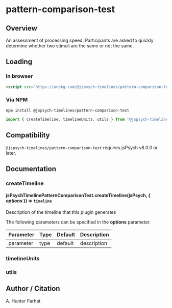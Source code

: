 # pattern-comparison-test

## Overview

An assessment of processing speed. Participants are asked to quickly determine whether two stimuli are the same or not the same.

## Loading

### In browser

```html
<script src="https://unpkg.com/@jspsych-timelines/pattern-comparison-test">
```

### Via NPM

```
npm install @jspsych-timelines/pattern-comparison-test
```

```js
import { createTimeline, timelineUnits, utils } from "@jspsych-timelines/pattern-comparison-test"
```

## Compatibility

`@jspsych-timelines/pattern-comparison-test` requires jsPsych v8.0.0 or later.

## Documentation

### createTimeline

#### jsPsychTimelinePatternComparisonTest.createTimeline(jsPsych, { *options* }) ⇒ <code>timeline</code>
Description of the timeline that this plugin generates

The following parameters can be specified in the **options** parameter.

| Parameter | Type | Default | Description |
|-----------|------|---------|-------------|
| parameter | type | default | description |


### timelineUnits


### utils

## Author / Citation

A. Hunter Farhat